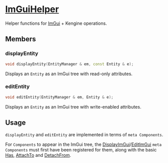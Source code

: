 # [ImGuiHelper](ImGuiHelper.hpp)

Helper functions for [ImGui](https://github.com/ocornut/imgui) + Kengine operations.

## Members

### displayEntity

```cpp
void displayEntity(EntityManager & em, const Entity & e);
```

Displays an `Entity` as an ImGui tree with read-only attributes.

### editEntity

```cpp
void editEntity(EntityManager & em, Entity & e);
```

Displays an `Entity` as an ImGui tree with write-enabled attributes.

## Usage

`displayEntity` and `editEntity` are implemented in terms of `meta Components`.

For `Components` to appear in the ImGui tree, the [DisplayImGui](../components/meta/DisplayImGui.md)/[EditImGui](../components/meta/DisplayImGui.md) `meta Components` must first have been registered for them, along with the basic [Has](../components/meta/Has.md), [AttachTo](../components/meta/AttachTo.md) and [DetachFrom](../components/meta/DetachFrom.md).